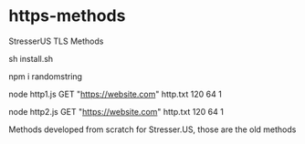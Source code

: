 # https-methods
StresserUS TLS Methods

sh install.sh

npm i randomstring

node http1.js GET "https://website.com" http.txt 120 64 1

node http2.js GET "https://website.com" http.txt 120 64 1


Methods developed from scratch for Stresser.US, those are the old methods

